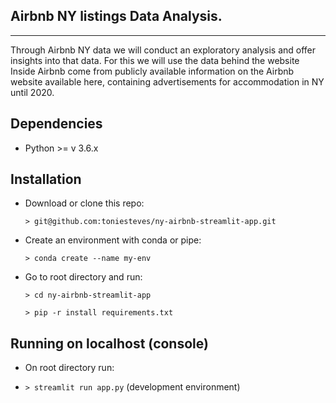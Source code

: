 ## Airbnb NY listings Data Analysis.
------------
Through Airbnb NY data we will conduct an exploratory analysis and offer insights into that data. For this we will use the data behind the website Inside Airbnb come from publicly available information on the Airbnb website available here, containing advertisements for accommodation in NY until 2020.

Dependencies
------------

- Python >= v 3.6.x

Installation
------------

- Download or clone this repo:

  `> git@github.com:toniesteves/ny-airbnb-streamlit-app.git`

- Create an environment with conda or pipe:

  `> conda create --name my-env`

- Go to root directory and run:

  `> cd ny-airbnb-streamlit-app`

  `> pip -r install requirements.txt`


Running on localhost (console)
------------

- On root directory run:

- `> streamlit run app.py` (development environment)
